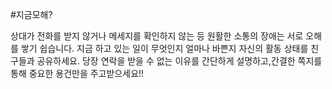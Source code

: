 #지금모해?

상대가 전화를 받지 않거나 메세지를 확인하지 않는 등 원활한 소통의 장애는 서로 오해를 쌓기 쉽습니다.
지금 하고 있는 일이 무엇인지 얼마나 바쁜지 자신의 활동 상태를 친구들과 공유하세요.
당장 연락을 받을 수 없는 이유를 간단하게 설명하고,간결한 쪽지를 통해 중요한 용건만을 주고받으세요!!
